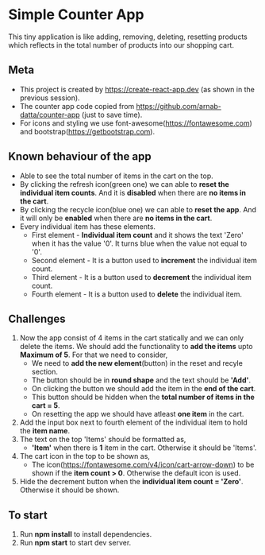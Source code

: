# Simple Counter App
This tiny application is like adding, removing, deleting, resetting products which reflects in the total number of products into our shopping cart.

## Meta
- This project is created by https://create-react-app.dev (as shown in the previous session).
- The counter app code copied from https://github.com/arnab-datta/counter-app (just to save time).
- For icons and styling we use font-awesome(https://fontawesome.com) and bootstrap(https://getbootstrap.com).

## Known behaviour of the app
- Able to see the total number of items in the cart on the top.
- By clicking the refresh icon(green one) we can able to **reset the individual item counts**. And it is **disabled** when there are **no items in the cart**.
- By clicking the recycle icon(blue one) we can able to **reset the app**. And it will only be **enabled** when there are **no items in the cart**.
- Every individual item has these elements.
    - First element - **Individual item count** and it shows the text 'Zero' when it has the value '0'. It turns blue when the value not equal to '0'.
    - Second element - It is a button used to **increment** the individual item count.
    - Third element - It is a button used to **decrement** the individual item count.
    - Fourth element - It is a button used to **delete** the individual item.

## Challenges
1. Now the app consist of 4 items in the cart statically and we can only delete the items. We should add the functionality to **add the items** upto **Maximum of 5**. For that we need to consider,
    - We need to **add the new element**(button) in the reset and recyle section.
    - The button should be in **round shape** and the text should be **'Add'**.
    - On clicking the button we should add the item in the **end of the cart**.
    - This button should be hidden when the **total number of items in the cart = 5**.
    - On resetting the app we should have atleast **one item** in the cart.
2. Add the input box next to fourth element of the individual item to hold the **item name**.
3. The text on the top 'Items' should be formatted as,
    - **'Item'** when there is **1** item in the cart. Otherwise it should be 'Items'.
4. The cart icon in the top to be shown as,
    - The icon(https://fontawesome.com/v4/icon/cart-arrow-down) to be shown if the **item count > 0**. Otherwise the default icon is used.
5. Hide the decrement button when the **individual item count = 'Zero'**. Otherwise it should be shown.

## To start
1. Run **npm install** to install dependencies.
2. Run **npm start** to start dev server.
